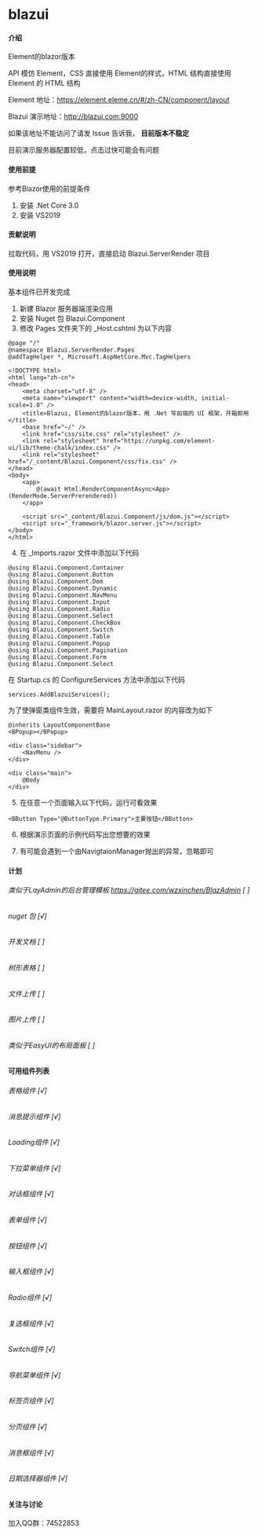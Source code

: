 # blazui

#### 介绍
Element的blazor版本

API 模仿 Element，CSS 直接使用 Element的样式，HTML 结构直接使用 Element 的 HTML 结构

Element 地址：https://element.eleme.cn/#/zh-CN/component/layout

Blazui 演示地址：http://blazui.com:9000

如果该地址不能访问了请发 Issue 告诉我， **目前版本不稳定** 

目前演示服务器配置较低，点击过快可能会有问题

#### 使用前提
参考Blazor使用的前提条件

1. 安装 .Net Core 3.0
2. 安装 VS2019

#### 贡献说明

拉取代码，用 VS2019 打开，直接启动 Blazui.ServerRender 项目

#### 使用说明

基本组件已开发完成

1. 新建 Blazor 服务器端渲染应用
2. 安装 Nuget 包 Blazui.Component
3. 修改 Pages 文件夹下的 _Host.cshtml 为以下内容

```
@page "/"
@namespace Blazui.ServerRender.Pages
@addTagHelper *, Microsoft.AspNetCore.Mvc.TagHelpers

<!DOCTYPE html>
<html lang="zh-cn">
<head>
    <meta charset="utf-8" />
    <meta name="viewport" content="width=device-width, initial-scale=1.0" />
    <title>Blazui, Element的blazor版本，用 .Net 写前端的 UI 框架，开箱即用</title>
    <base href="~/" />
    <link href="css/site.css" rel="stylesheet" />
    <link rel="stylesheet" href="https://unpkg.com/element-ui/lib/theme-chalk/index.css" />
    <link rel="stylesheet" href="/_content/Blazui.Component/css/fix.css" />
</head>
<body>
    <app>
        @(await Html.RenderComponentAsync<App>(RenderMode.ServerPrerendered))
    </app>

    <script src="_content/Blazui.Component/js/dom.js"></script>
    <script src="_framework/blazor.server.js"></script>
</body>
</html>

```
4. 在 _Imports.razor 文件中添加以下代码

```
@using Blazui.Component.Container
@using Blazui.Component.Button
@using Blazui.Component.Dom
@using Blazui.Component.Dynamic
@using Blazui.Component.NavMenu
@using Blazui.Component.Input
@using Blazui.Component.Radio
@using Blazui.Component.Select
@using Blazui.Component.CheckBox
@using Blazui.Component.Switch
@using Blazui.Component.Table
@using Blazui.Component.Popup
@using Blazui.Component.Pagination
@using Blazui.Component.Form
@using Blazui.Component.Select
```
在 Startup.cs 的 ConfigureServices 方法中添加以下代码

```
services.AddBlazuiServices();
```
为了使弹窗类组件生效，需要将 MainLayout.razor 的内容改为如下

```
@inherits LayoutComponentBase
<BPopup></BPopup>

<div class="sidebar">
    <NavMenu />
</div>

<div class="main">
    @Body
</div>
```


5. 在任意一个页面输入以下代码，运行可看效果

```
<BButton Type="@ButtonType.Primary">主要按钮</BButton>
```
6. 根据演示页面的示例代码写出您想要的效果

7. 有可能会遇到一个由NavigtaionManager抛出的异常，忽略即可

#### 计划

###### 类似于LayAdmin的后台管理模板 https://gitee.com/wzxinchen/BlazAdmin [ ]
###### nuget 包 [√]
###### 开发文档 [ ]
###### 树形表格 [ ]
###### 文件上传 [ ]
###### 图片上传 [ ]
###### 类似于EasyUI的布局面板 [ ]

#### 可用组件列表

###### 表格组件 [√] 
###### 消息提示组件 [√] 
###### Loading组件 [√] 
###### 下拉菜单组件 [√] 
###### 对话框组件 [√] 
###### 表单组件 [√] 
###### 按钮组件 [√] 
###### 输入框组件 [√] 
###### Radio组件 [√] 
###### 复选框组件 [√] 
###### Switch组件 [√] 
###### 导航菜单组件 [√] 
###### 标签页组件 [√] 
###### 分页组件 [√] 
###### 消息框组件 [√] 
###### 日期选择器组件 [√] 

#### 关注与讨论

加入QQ群：74522853
